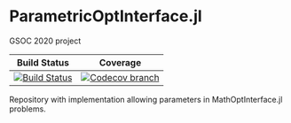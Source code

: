 # ParametricOptInterface.jl
GSOC 2020 project


| **Build Status** | **Coverage** | 
|:-----------------:|:-----------------:|
| [![Build Status][build-img]][build-url] | [![Codecov branch][codecov-img]][codecov-url]|

[build-img]: https://travis-ci.com/tomasfmg/ParametricOptInterface.jl.svg?branch=master
[build-url]: https://travis-ci.com/tomasfmg/ParametricOptInterface

[codecov-img]: http://codecov.io/github/tomasfmg/ParametricOptInterface.jl/coverage.svg?branch=master
[codecov-url]: http://codecov.io/github/tomasfmg/ParametricOptInterface.jl?branch=master


Repository with implementation allowing parameters in MathOptInterface.jl problems.

